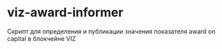 # viz-award-informer
Скрипт для определения и публикации значения показателя award on capital в блокчейне VIZ
